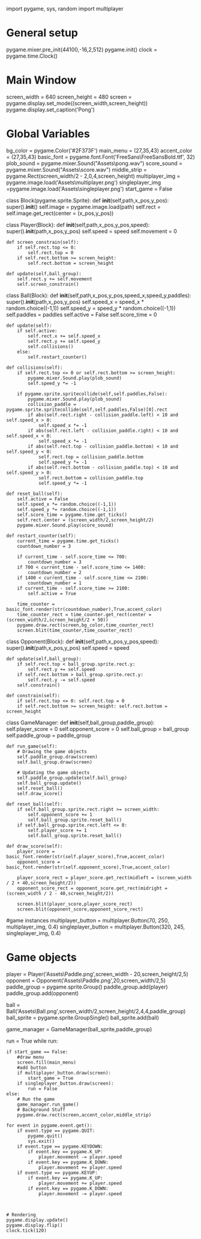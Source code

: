 import pygame, sys, random
import multiplayer

# General setup
pygame.mixer.pre_init(44100,-16,2,512)
pygame.init()
clock = pygame.time.Clock()

# Main Window
screen_width = 640
screen_height = 480
screen = pygame.display.set_mode((screen_width,screen_height))
pygame.display.set_caption('Pong')

# Global Variables
bg_color = pygame.Color('#2F373F')
main_menu = (27,35,43)
accent_color = (27,35,43)
basic_font = pygame.font.Font('FreeSans\FreeSansBold.ttf', 32)
plob_sound = pygame.mixer.Sound("Assets\pong.wav")
score_sound = pygame.mixer.Sound("Assets\score.wav")
middle_strip = pygame.Rect(screen_width/2 - 2,0,4,screen_height)
multiplayer_img = pygame.image.load('Assets\multiplayer.png')
singleplayer_img =pygame.image.load('Assets\singleplayer.png')
start_game = False

class Block(pygame.sprite.Sprite):
	def __init__(self,path,x_pos,y_pos):
		super().__init__()
		self.image = pygame.image.load(path)
		self.rect = self.image.get_rect(center = (x_pos,y_pos))

class Player(Block):
	def __init__(self,path,x_pos,y_pos,speed):
		super().__init__(path,x_pos,y_pos)
		self.speed = speed
		self.movement = 0

	def screen_constrain(self):
		if self.rect.top <= 0:
			self.rect.top = 0
		if self.rect.bottom >= screen_height:
			self.rect.bottom = screen_height

	def update(self,ball_group):
		self.rect.y += self.movement
		self.screen_constrain()

class Ball(Block):
	def __init__(self,path,x_pos,y_pos,speed_x,speed_y,paddles):
		super().__init__(path,x_pos,y_pos)
		self.speed_x = speed_x * random.choice((-1,1))
		self.speed_y = speed_y * random.choice((-1,1))
		self.paddles = paddles
		self.active = False
		self.score_time = 0

	def update(self):
		if self.active:
			self.rect.x += self.speed_x
			self.rect.y += self.speed_y
			self.collisions()
		else:
			self.restart_counter()
		
	def collisions(self):
		if self.rect.top <= 0 or self.rect.bottom >= screen_height:
			pygame.mixer.Sound.play(plob_sound)
			self.speed_y *= -1

		if pygame.sprite.spritecollide(self,self.paddles,False):
			pygame.mixer.Sound.play(plob_sound)
			collision_paddle = pygame.sprite.spritecollide(self,self.paddles,False)[0].rect
			if abs(self.rect.right - collision_paddle.left) < 10 and self.speed_x > 0:
				self.speed_x *= -1
			if abs(self.rect.left - collision_paddle.right) < 10 and self.speed_x < 0:
				self.speed_x *= -1
			if abs(self.rect.top - collision_paddle.bottom) < 10 and self.speed_y < 0:
				self.rect.top = collision_paddle.bottom
				self.speed_y *= -1
			if abs(self.rect.bottom - collision_paddle.top) < 10 and self.speed_y > 0:
				self.rect.bottom = collision_paddle.top
				self.speed_y *= -1

	def reset_ball(self):
		self.active = False
		self.speed_x *= random.choice((-1,1))
		self.speed_y *= random.choice((-1,1))
		self.score_time = pygame.time.get_ticks()
		self.rect.center = (screen_width/2,screen_height/2)
		pygame.mixer.Sound.play(score_sound)

	def restart_counter(self):
		current_time = pygame.time.get_ticks()
		countdown_number = 3

		if current_time - self.score_time <= 700:
			countdown_number = 3
		if 700 < current_time - self.score_time <= 1400:
			countdown_number = 2
		if 1400 < current_time - self.score_time <= 2100:
			countdown_number = 1
		if current_time - self.score_time >= 2100:
			self.active = True

		time_counter = basic_font.render(str(countdown_number),True,accent_color)
		time_counter_rect = time_counter.get_rect(center = (screen_width/2,screen_height/2 + 50))
		pygame.draw.rect(screen,bg_color,time_counter_rect)
		screen.blit(time_counter,time_counter_rect)

class Opponent(Block):
	def __init__(self,path,x_pos,y_pos,speed):
		super().__init__(path,x_pos,y_pos)
		self.speed = speed

	def update(self,ball_group):
		if self.rect.top < ball_group.sprite.rect.y:
			self.rect.y += self.speed
		if self.rect.bottom > ball_group.sprite.rect.y:
			self.rect.y -= self.speed
		self.constrain()

	def constrain(self):
		if self.rect.top <= 0: self.rect.top = 0
		if self.rect.bottom >= screen_height: self.rect.bottom = screen_height

class GameManager:
	def __init__(self,ball_group,paddle_group):
		self.player_score = 0
		self.opponent_score = 0
		self.ball_group = ball_group
		self.paddle_group = paddle_group

	def run_game(self):
		# Drawing the game objects
		self.paddle_group.draw(screen)
		self.ball_group.draw(screen)

		# Updating the game objects
		self.paddle_group.update(self.ball_group)
		self.ball_group.update()
		self.reset_ball()
		self.draw_score()

	def reset_ball(self):
		if self.ball_group.sprite.rect.right >= screen_width:
			self.opponent_score += 1
			self.ball_group.sprite.reset_ball()
		if self.ball_group.sprite.rect.left <= 0:
			self.player_score += 1
			self.ball_group.sprite.reset_ball()

	def draw_score(self):
		player_score = basic_font.render(str(self.player_score),True,accent_color)
		opponent_score = basic_font.render(str(self.opponent_score),True,accent_color)

		player_score_rect = player_score.get_rect(midleft = (screen_width / 2 + 40,screen_height/2))
		opponent_score_rect = opponent_score.get_rect(midright = (screen_width / 2 - 40,screen_height/2))

		screen.blit(player_score,player_score_rect)
		screen.blit(opponent_score,opponent_score_rect)

#game instances
multiplayer_button = multiplayer.Button(70, 250, multiplayer_img, 0.4)
singleplayer_button = multiplayer.Button(320, 245, singleplayer_img, 0.4)

# Game objects
player = Player('Assets\Paddle.png',screen_width - 20,screen_height/2,5)
opponent = Opponent('Assets\Paddle.png',20,screen_width/2,5)
paddle_group = pygame.sprite.Group()
paddle_group.add(player)
paddle_group.add(opponent)

ball = Ball('Assets\Ball.png',screen_width/2,screen_height/2,4,4,paddle_group)
ball_sprite = pygame.sprite.GroupSingle()
ball_sprite.add(ball)

game_manager = GameManager(ball_sprite,paddle_group)

run = True
while run:

	if start_game == False:
		#draw menu
		screen.fill(main_menu)
		#add button
		if multiplayer_button.draw(screen):
			start_game = True
		if singleplayer_button.draw(screen):
			run = False
	else:
		# Run the game
		game_manager.run_game()
		# Background Stuff
		pygame.draw.rect(screen,accent_color,middle_strip)
	
	for event in pygame.event.get():
		if event.type == pygame.QUIT:
			pygame.quit()
			sys.exit()
		if event.type == pygame.KEYDOWN:
			if event.key == pygame.K_UP:
				player.movement -= player.speed
			if event.key == pygame.K_DOWN:
				player.movement += player.speed
		if event.type == pygame.KEYUP:
			if event.key == pygame.K_UP:
				player.movement += player.speed
			if event.key == pygame.K_DOWN:
				player.movement -= player.speed
	
	

	# Rendering
	pygame.display.update()
	pygame.display.flip()
	clock.tick(120)

